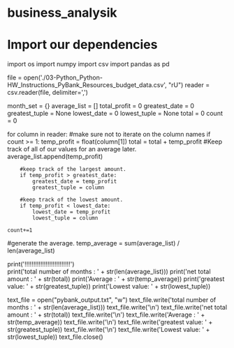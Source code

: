 # business_analysik
# Import our dependencies
import os
import numpy
import csv
import pandas as pd

file = open('./03-Python_Python-HW_Instructions_PyBank_Resources_budget_data.csv', "rU")
reader = csv.reader(file, delimiter=',')

month_set = {}
average_list = []
total_profit = 0
greatest_date = 0
greatest_tuple = None
lowest_date = 0
lowest_tuple = None
total = 0
count = 0
 
for column in reader:
    #make sure not to iterate on the column names
    if count >= 1:
        temp_profit = float(column[1])
        total = total + temp_profit
        #Keep track of all of our values for an average later. 
        average_list.append(temp_profit)
        
        #keep track of the largest amount.
        if temp_profit > greatest_date:
            greatest_date = temp_profit
            greatest_tuple = column
            
        #keep track of the lowest amount.
        if temp_profit < lowest_date:
            lowest_date = temp_profit
            lowest_tuple = column
        
    count+=1
    
    
#generate the average.
temp_average = sum(average_list) / len(average_list)

print('!!!!!!!!!!!!!!!!!!!!!!!!!!')   
print('total number of months : ' + str(len(average_list)))
print('net total amount : ' + str(total))
print('Average : ' + str(temp_average))
print('greatest value: ' + str(greatest_tuple))
print('Lowest value: ' + str(lowest_tuple))



text_file = open("pybank_output.txt", "w")
text_file.write('total number of months : ' + str(len(average_list)))
text_file.write('\n')
text_file.write('net total amount : ' + str(total))
text_file.write('\n')
text_file.write('Average : ' + str(temp_average))
text_file.write('\n')
text_file.write('greatest value: ' + str(greatest_tuple))
text_file.write('\n')
text_file.write('Lowest value: ' + str(lowest_tuple))
text_file.close()




